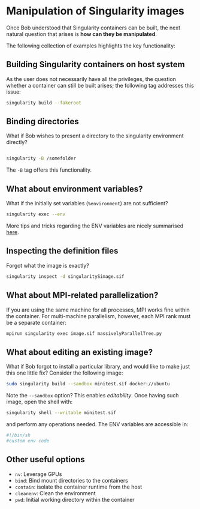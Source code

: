 # Manipulation of Singularity images
Once Bob understood that Singularity containers can be built, the next natural question that arises is **how can they be manipulated**.

The following collection of examples highlights the key functionality:

## Building Singularity containers on host system
As the user does not necessarily have all the privileges, the question whether a container can still be built arises; the following tag addresses this issue:
```bash
singularity build --fakeroot
```

## Binding directories
What if Bob wishes to present a directory to the singularity environment directly?

```bash

singularity -B /somefolder
```
The `-B` tag offers this functionality.

## What about environment variables?
What if the initially set variables (`%environment`) are not sufficient?

```bash
singularity exec --env
```
More tips and tricks regarding the ENV variables are nicely summarised [here](https://sylabs.io/guides/3.7/user-guide/environment_and_metadata.html).

## Inspecting the definition files
Forgot what the image is exactly?

```bash
singularity inspect -d singularitySimage.sif
```

## What about MPI-related parallelization?
If you are using the same machine for all processes, MPI works fine within the container. For multi-machine parallelism, however, each MPI rank must be a separate container:

```bash
mpirun singularity exec image.sif massivelyParallelTree.py
```

## What about editing an existing image?
What if Bob forgot to install a particular library, and would like to make just this one little fix? Consider the following image:

```bash
sudo singularity build --sandbox minitest.sif docker://ubuntu

```
Note the `--sandbox` option? This enables *editability*. Once having such image,
open the shell with:

```bash
singularity shell --writable minitest.sif
```
and perform any operations needed. The ENV variables are accessible in:

```bash
#!/bin/sh
#custom env code
```


## Other useful options

+ `nv`: Leverage GPUs 
+ `bind`: Bind mount directories to the containers
+ `contain`: isolate the container runtime from the host 
+ `cleanenv`: Clean the environment
+ `pwd`: Initial working directory within the container 